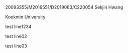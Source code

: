20093355/M2016551/D2019063/C220054 Sekjin Hwang

Kookmin University

test line1234

test line02

test line03

